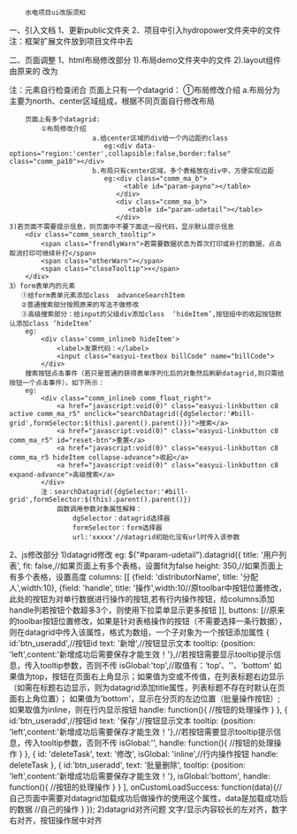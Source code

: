        水电项目ui改版须知
一、引入文档
1、更新public文件夹
2、项目中引入hydropower文件夹中的文件
注：框架扩展文件放到项目文件中去


二、页面调整
1、html布局修改部分
    1).布局demo文件夹中的文件
    2).layout组件由原来的   <body class="easyui-layout bodySpace" data-options="fit:true">
                    改为   <body class="comm_pa10"><div class="easyui-layout" data-options="fit:true">
                       注：元素自行检查闭合
        页面上只有一个datagrid：
            ①布局修改介绍
                         a.布局分为主要为north、center区域组成，根据不同页面自行修改布局

        页面上有多个datagrid:
            ①布局修改介绍
                         a.给center区域的div给一个内边距的class
                            eg:<div data-options="region:'center',collapsible:false,border:false" class="comm_pa10"></div>
                         b.布局只有center区域，多个表格放在div中，方便实现边距
                            eg:<div class="comm_ma_b">
                                 <table id="param-payno"></table>
                               </div>
                               <div class="comm_ma_b">
                                  <table id="param-udetail"></table>
                               </div>
    3)若页面不需要提示信息，则页面中不要下面这一段代码，显示默认提示信息
        <div class="comm_search_tooltip">
            <span class="frendlyWarn">若需要数据状态为首次打印或补打的数据，点击取消打印可继续补打</span>
            <span class="otherWarn"></span>
            <span class="closeTooltip">×</span>
        </div>
    3）form表单内的元素
       ①给form表单元素添加class  advanceSearchItem
       ②普通搜索部分按照原来的写法不做修改
       ③高级搜索部分：给input的父级div添加class  ‘hideItem’,按钮组中的收起按钮默认添加class ‘hideItem’
        eg:
            <div class='comm_inlineb hideItem'>
                <label>发票代码：</label>
                <input class="easyui-textbox billCode" name="billCode">
            </div>
        搜索按钮点击事件（若只是普通的获得表单序列化后的对象然后刷新datagrid,则只需给按钮一个点击事件），如下所示：
        eg:
            <div class="comm_inlineb comm_float_right">
                <a href="javascript:void(0)" class="easyui-linkbutton c8 active comm_ma_r5" onclick="searchDatagrid({dgSelector:'#bill-grid',formSelector:$(this).parent().parent()})">搜索</a>
                <a href="javascript:void(0)" class="easyui-linkbutton c8 comm_ma_r5" id="reset-btn">重置</a>
                <a href="javascript:void(0)" class="easyui-linkbutton c8 comm_ma_r5 hideItem collapse-advance">收起</a>
                <a href="javascript:void(0)" class="easyui-linkbutton c8 expand-advance">高级搜索</a>
            </div>
            注：searchDatagrid({dgSelector:'#bill-grid',formSelector:$(this).parent().parent()})
                函数调用参数对象属性解释：
                    dgSelector：datagrid选择器
                    formSelector：form选择器
                    url:'xxxxx'//datagrid初始化没有url时传入该参数
2、js修改部分
1)datagrid修改
        eg:
            $("#param-udetail").datagrid({
                title: '用户列表',
                fit: false,//如果页面上有多个表格，设置fit为false
		height: 350,//如果页面上有多个表格，设置高度
                columns: [[
                    {field: 'distributorName', title: '分配人',width:10},
                    {field: 'handle', title: '操作',width:10//原toolbar中按钮位置修改，此处的按钮为对单行数据进行操作的按钮,若有行内操作按钮，给columns添加handle列若按钮个数超多3个，则使用下拉菜单显示更多按钮
                ]],
                buttons: [//原来的toolbar按钮位置修改，如果是针对表格操作的按钮（不需要选择一条行数据），则在datagrid中传入该属性，格式为数组，一个子对象为一个按钮添加属性
                    {
                        id:'btn_useradd',//按钮id
                        text: '新增',//按钮显示文本
                        tooltip: {position: 'left',content:'新增成功后需要保存才能生效！'},//若按钮需要显示tooltip提示信息，传入tooltip参数，否则不传
                        isGlobal:'top',//取值有：‘top’、''、'bottom'  如果值为top，按钮在页面右上角显示；如果值为空或不传值，在列表标题右边显示（如需在标题右边显示，则为datagrid添加title属性，列表标题不存在时默认在页面右上角位置）；
					如果值为'bottom'，显示在分页的左边位置（批量操作按钮）;如果取值为inline，则在行内显示按钮
                        handle: function(){
                            //按钮的处理操作
                        }
                    },
		    {
                        id:'btn_useradd',//按钮id
                        text: '保存',//按钮显示文本
                        tooltip: {position: 'left',content:'新增成功后需要保存才能生效！'},//若按钮需要显示tooltip提示信息，传入tooltip参数，否则不传
                        isGlobal:'',
                        handle: function(){
                            //按钮的处理操作
                        }
                    },
                    {
                        id: 'deleteTask',
                        text: '修改',
                        isGlobal: 'inline',//行内操作按钮
                        handle: deleteTask
                    },
                    {
                        id:'btn_useradd',
                        text: '批量删除',
                        tooltip: {position: 'left',content:'新增成功后需要保存才能生效！'},
                        isGlobal:'bottom',
                        handle: function(){
                            //按钮的处理操作
                        }
                    }
                ],
                onCustomLoadSuccess: function(data){//自己页面中需要对datagrid加载成功后做操作的使用这个属性，data是加载成功后的数据
                    //自己的操作
                }
            });
2)datagrid对齐问题
    文字/显示内容较长的左对齐，数字右对齐，按钮操作居中对齐
